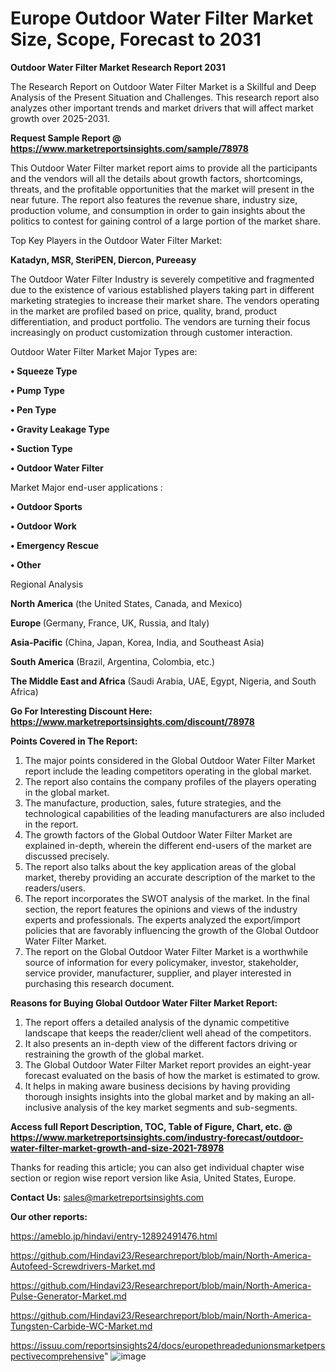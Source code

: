 # Europe Outdoor Water Filter Market Size, Scope, Forecast to 2031

<strong>Outdoor Water Filter Market Research Report 2031</strong>

The Research Report on Outdoor Water Filter Market is a Skillful and Deep Analysis of the Present Situation and Challenges. This research report also analyzes other important trends and market drivers that will affect market growth over 2025-2031.

<strong>Request Sample Report @ <a href=https://www.marketreportsinsights.com/sample/78978>https://www.marketreportsinsights.com/sample/78978</a></strong>

This Outdoor Water Filter market report aims to provide all the participants and the vendors will all the details about growth factors, shortcomings, threats, and the profitable opportunities that the market will present in the near future. The report also features the revenue share, industry size, production volume, and consumption in order to gain insights about the politics to contest for gaining control of a large portion of the market share.

Top Key Players in the Outdoor Water Filter Market:

<strong>Katadyn, MSR, SteriPEN, Diercon, Pureeasy</strong>

The Outdoor Water Filter Industry is severely competitive and fragmented due to the existence of various established players taking part in different marketing strategies to increase their market share. The vendors operating in the market are profiled based on price, quality, brand, product differentiation, and product portfolio. The vendors are turning their focus increasingly on product customization through customer interaction.

Outdoor Water Filter Market Major Types are:

<strong>• Squeeze Type

• Pump Type

• Pen Type

• Gravity Leakage Type

• Suction Type

• Outdoor Water Filter</strong>

Market Major end-user applications :

<strong>• Outdoor Sports

• Outdoor Work

• Emergency Rescue

• Other</strong>

Regional Analysis

</u><strong><b>North America</b></strong> (the United States, Canada, and Mexico)

<strong><b>Europe </b></strong>(Germany, France, UK, Russia, and Italy)

<strong><b>Asia-Pacific</b></strong> (China, Japan, Korea, India, and Southeast Asia)

<strong><b>South America</b></strong> (Brazil, Argentina, Colombia, etc.)

<strong><b>The Middle East and Africa</b></strong> (Saudi Arabia, UAE, Egypt, Nigeria, and South Africa)

<strong>Go For Interesting Discount Here: <a href=https://www.marketreportsinsights.com/discount/78978>https://www.marketreportsinsights.com/discount/78978</a></strong>

<strong>Points Covered in The Report:</strong>
<ol>
  <li>The major points considered in the Global Outdoor Water Filter Market report include the leading competitors operating in the global market.</li>
  <li>The report also contains the company profiles of the players operating in the global market.</li>
  <li>The manufacture, production, sales, future strategies, and the technological capabilities of the leading manufacturers are also included in the report.</li>
  <li>The growth factors of the Global Outdoor Water Filter Market are explained in-depth, wherein the different end-users of the market are discussed precisely.</li>
  <li>The report also talks about the key application areas of the global market, thereby providing an accurate description of the market to the readers/users.</li>
  <li>The report incorporates the SWOT analysis of the market. In the final section, the report features the opinions and views of the industry experts and professionals. The experts analyzed the export/import policies that are favorably influencing the growth of the Global Outdoor Water Filter Market.</li>
  <li>The report on the Global Outdoor Water Filter Market is a worthwhile source of information for every policymaker, investor, stakeholder, service provider, manufacturer, supplier, and player interested in purchasing this research document.</li>
</ol>
<strong>Reasons for Buying Global Outdoor Water Filter Market Report:</strong>

<ol>
  <li>The report offers a detailed analysis of the dynamic competitive landscape that keeps the reader/client well ahead of the competitors.</li>
  <li>It also presents an in-depth view of the different factors driving or restraining the growth of the global market.</li>
  <li>The Global Outdoor Water Filter Market report provides an eight-year forecast evaluated on the basis of how the market is estimated to grow.</li>
  <li>It helps in making aware business decisions by having providing thorough insights insights into the global market and by making an all-inclusive analysis of the key market segments and sub-segments.</li>
</ol>
<strong>Access full Report Description, TOC, Table of Figure, Chart, etc. @ <a href=https://www.marketreportsinsights.com/industry-forecast/outdoor-water-filter-market-growth-and-size-2021-78978>https://www.marketreportsinsights.com/industry-forecast/outdoor-water-filter-market-growth-and-size-2021-78978</a></strong>


Thanks for reading this article; you can also get individual chapter wise section or region wise report version like Asia, United States, Europe.

<strong>Contact Us:</strong>
sales@marketreportsinsights.com

<strong>Our other reports:</strong>

<a href=https://ameblo.jp/hindavi/entry-12892491476.html>https://ameblo.jp/hindavi/entry-12892491476.html</a>

<a href=https://github.com/Hindavi23/Researchreport/blob/main/North-America-Autofeed-Screwdrivers-Market.md>https://github.com/Hindavi23/Researchreport/blob/main/North-America-Autofeed-Screwdrivers-Market.md</a>

<a href=https://github.com/Hindavi23/Researchreport/blob/main/North-America-Pulse-Generator-Market.md>https://github.com/Hindavi23/Researchreport/blob/main/North-America-Pulse-Generator-Market.md</a>

<a href=https://github.com/Hindavi23/Researchreport/blob/main/North-America-Tungsten-Carbide-WC-Market.md>https://github.com/Hindavi23/Researchreport/blob/main/North-America-Tungsten-Carbide-WC-Market.md</a>

<a href=https://issuu.com/reportsinsights24/docs/europethreadedunionsmarketperspectivecomprehensive>https://issuu.com/reportsinsights24/docs/europethreadedunionsmarketperspectivecomprehensive</a>"
![image](https://github.com/user-attachments/assets/840ead83-4697-48b8-8bb2-3d520216b300)
